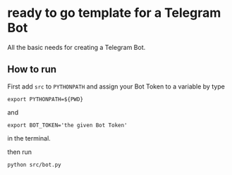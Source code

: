 #  ready to go template for a Telegram Bot

All the basic needs for creating a Telegram Bot.

## How to run

First add `src` to `PYTHONPATH` and assign your Bot Token to a variable by type

```Cancel changes
export PYTHONPATH=${PWD}
```
and 
```
export BOT_TOKEN='the given Bot Token'
```
in the terminal.

then run

```
python src/bot.py
```
